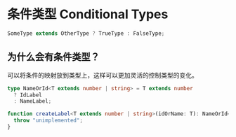 # 条件类型 Conditional Types

```ts
SomeType extends OtherType ? TrueType : FalseType;
```

## 为什么会有条件类型？

可以将条件的映射放到类型上，这样可以更加灵活的控制类型的变化。

```ts
type NameOrId<T extends number | string> = T extends number
  ? IdLabel
  : NameLabel;

function createLabel<T extends number | string>(idOrName: T): NameOrId<T> {
  throw "unimplemented";
}
```
